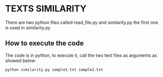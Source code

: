 # TEXTS SIMILARITY

There are two python files called read_file.py and similarity.py
the first one is used in similarity.py

## How to execute the code

The code is in python, to execute it, call the two text files as arguments
as showed below:

```bash
python similarity.py sample1.txt sample2.txt
```

